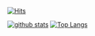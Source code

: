 [![Hits](https://hits.seeyoufarm.com/api/count/incr/badge.svg?url=https%3A%2F%2Fgithub.com%2Fshinplest)](https://hits.seeyoufarm.com)


[![github stats](https://github-readme-stats.vercel.app/api?username=JeongDeok&show_icons=true&hide_border=true)](https://github.com/JeongDeok)
[![Top Langs](https://github-readme-stats.vercel.app/api/top-langs/?username=JeongDeok&layout=compact)](https://github.com/JeongDeok)

